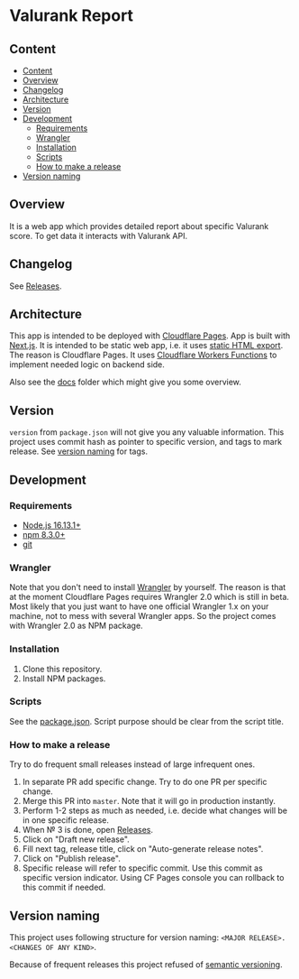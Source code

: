 # Valurank Report

## Content

- [Content](#content)
- [Overview](#overview)
- [Changelog](#changelog)
- [Architecture](#architecture)
- [Version](#version)
- [Development](#development)
  - [Requirements](#requirements)
  - [Wrangler](#wrangler)
  - [Installation](#installation)
  - [Scripts](#scripts)
  - [How to make a release](#how-to-make-a-release)
- [Version naming](#version-naming)

## Overview

It is a web app which provides detailed report about specific Valurank score. To get data it interacts with Valurank API.

## Changelog

See [Releases](https://github.com/Valurank/report/releases).

## Architecture

This app is intended to be deployed with [Cloudflare Pages](https://pages.cloudflare.com/). App is built with [Next.js](https://nextjs.org/). It is intended to be static web app, i.e. it uses [static HTML export](https://nextjs.org/docs/advanced-features/static-html-export). The reason is Cloudflare Pages. It uses [Cloudflare Workers Functions](https://developers.cloudflare.com/pages/platform/functions) to implement needed logic on backend side.

Also see the [docs](docs/) folder which might give you some overview.

## Version

`version` from `package.json` will not give you any valuable information. This project uses commit hash as pointer to specific version, and tags to mark release. See [version naming](#version-naming) for tags.

## Development

### Requirements

- [Node.js 16.13.1+](https://nodejs.org)
- [npm 8.3.0+](https://www.npmjs.com/package/npm)
- [git](https://git-scm.com/)

### Wrangler

Note that you don't need to install [Wrangler](https://developers.cloudflare.com/workers/cli-wrangler) by yourself. The reason is that at the moment Cloudflare Pages requires Wrangler 2.0 which is still in beta. Most likely that you just want to have one official Wrangler 1.x on your machine, not to mess with several Wrangler apps. So the project comes with Wrangler 2.0 as NPM package.

### Installation

1. Clone this repository.
2. Install NPM packages.

### Scripts

See the [package.json](package.json). Script purpose should be clear from the script title.

### How to make a release

Try to do frequent small releases instead of large infrequent ones.

1. In separate PR add specific change. Try to do one PR per specific change.
2. Merge this PR into `master`. Note that it will go in production instantly.
3. Perform 1-2 steps as much as needed, i.e. decide what changes will be in one specific release.
4. When № 3 is done, open [Releases](https://github.com/Valurank/report/releases).
5. Click on "Draft new release".
6. Fill next tag, release title, click on "Auto-generate release notes".
7. Click on "Publish release".
8. Specific release will refer to specific commit. Use this commit as specific version indicator. Using CF Pages console you can rollback to this commit if needed.

## Version naming

This project uses following structure for version naming: `<MAJOR RELEASE>.<CHANGES OF ANY KIND>`.

Because of frequent releases this project refused of [semantic versioning](https://semver.org/).
